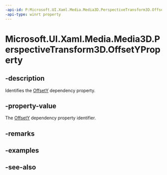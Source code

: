 ```yaml
---
-api-id: P:Microsoft.UI.Xaml.Media.Media3D.PerspectiveTransform3D.OffsetYProperty
-api-type: winrt property
---
```


<!-- Property syntax
public Windows.UI.Xaml.DependencyProperty OffsetYProperty { get; }
-->

# Microsoft.UI.Xaml.Media.Media3D.PerspectiveTransform3D.OffsetYProperty

## -description
Identifies the [OffsetY](perspectivetransform3d_offsety.md) dependency property.

## -property-value
The [OffsetY](perspectivetransform3d_offsety.md) dependency property identifier.

## -remarks

## -examples

## -see-also
